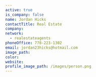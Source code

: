 ```yaml
---
active: true
is_company: false
name: Jordan Hicks
contactTitle: Real Estate
company:
network:
  - realestateagents
phoneOffice: 778-223-1302
email: jordan23hicks@hotmail.com
image_path:
color:
website:
profile_image_path: /images/person.png
---
```

